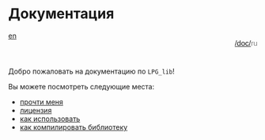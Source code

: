 # Документация

<div style="display: flex; justify-content: space-between; margin-bottom: 25px">
  <a href="/doc/index.md">en</a>
  <p style="text-align: right; color: gray; font-size: 15px; font-family: 'Jetbrains Mono', Arial"><a href="/README.md">/</a><a href="/doc/index.md">doc/</a>ru</p>
</div>

Добро пожаловать на документацию по `LPG_lib`!

Вы можете посмотреть следующие места:

+ [прочти меня](/README.md)
+ [лицензия](/LICENCE.md)
+ [как использовать](/doc/ru/how_to_use.md)
+ [как компилировать библиотеку](/doc/ru/compilation.md)